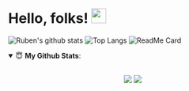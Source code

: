 # Hello, folks! <img src="https://raw.githubusercontent.com/MartinHeinz/MartinHeinz/master/wave.gif" width="30px">


![Ruben's github stats](https://github-readme-stats.vercel.app/api?username=rubentalstra&show_icons=true&hide_border=true)
![Top Langs](https://github-readme-stats.vercel.app/api/top-langs/?username=rubentalstra&layout=compact&hide_border=true)
![ReadMe Card](https://github-readme-stats.vercel.app/api/pin/?username=rubentalstra&repo=Demeng-Web)

<details open>
 <summary> 😇 <b>My Github Stats</b>: </summary>

<br>

<p align = "center">
  <img src = "https://github-readme-stats.vercel.app/api?username=rubentalstra&show_icons=true&theme=tokyonight&line_height=27">
  <img src = "https://github-readme-stats.vercel.app/api/top-langs/?username=rubentalstra&hide=css,hack&theme=tokyonight">
</p>

</details>

<!--
**rubentalstra/rubentalstra** is a ✨ _special_ ✨ repository because its `README.md` (this file) appears on your GitHub profile.

Here are some ideas to get you started:

- 🔭 I’m currently working on ...
- 🌱 I’m currently learning ...
- 👯 I’m looking to collaborate on ...
- 🤔 I’m looking for help with ...
- 💬 Ask me about ...
- 📫 How to reach me: ...
- 😄 Pronouns: ...
- ⚡ Fun fact: ...

-->
